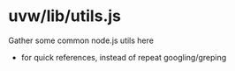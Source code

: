# uvw/lib/utils.js

Gather some common node.js utils here

  - for quick references, instead of repeat googling/greping

